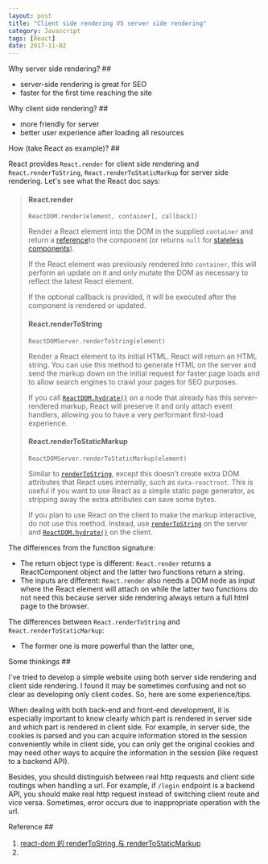 ```yaml
---
layout: post
title: "Client side rendering VS server side rendering"
category: Javascript
tags: [React]
date: 2017-11-02
---
```


Why server side rendering? ##

- server-side rendering is great for SEO
- faster for the first time reaching the site



Why client side rendering? ##

- more friendly for server
- better user experience after loading all resources



How (take React as example)? ##

React provides `React.render` for client side rendering and `React.renderToString`, `React.renderToStaticMarkup` for server side rendering. Let's see what the React doc says:

> #### React.render
>
> ```
> ReactDOM.render(element, container[, callback])
> ```
>
> Render a React element into the DOM in the supplied `container` and return a [reference](https://reactjs.org/docs/more-about-refs.html)to the component (or returns `null` for [stateless components](https://reactjs.org/docs/components-and-props.html#functional-and-class-components)).
>
> If the React element was previously rendered into `container`, this will perform an update on it and only mutate the DOM as necessary to reflect the latest React element.
>
> If the optional callback is provided, it will be executed after the component is rendered or updated.
>
> #### React.renderToString
>
> ```
> ReactDOMServer.renderToString(element)
> ```
>
> Render a React element to its initial HTML. React will return an HTML string. You can use this method to generate HTML on the server and send the markup down on the initial request for faster page loads and to allow search engines to crawl your pages for SEO purposes.
>
> If you call [`ReactDOM.hydrate()`](https://reactjs.org/docs/react-dom.html#hydrate) on a node that already has this server-rendered markup, React will preserve it and only attach event handlers, allowing you to have a very performant first-load experience.
>
> #### React.renderToStaticMarkup
>
> ```
> ReactDOMServer.renderToStaticMarkup(element)
> ```
>
> Similar to [`renderToString`](https://reactjs.org/docs/react-dom-server.html#rendertostring), except this doesn’t create extra DOM attributes that React uses internally, such as `data-reactroot`. This is useful if you want to use React as a simple static page generator, as stripping away the extra attributes can save some bytes.
>
> If you plan to use React on the client to make the markup interactive, do not use this method. Instead, use [`renderToString`](https://reactjs.org/docs/react-dom-server.html#rendertostring) on the server and [`ReactDOM.hydrate()`](https://reactjs.org/docs/react-dom.html#hydrate) on the client.

The differences from the function signature:

- The return object type is different: `React.render` returns a ReactComponent object and the latter two functions return a string.
- The inputs are different: `React.render` also needs a DOM node as input where the React element will attach on while the latter two functions do not need this because server side rendering always return a full html page to the browser.

The differences between `React.renderToString` and `React.renderToStaticMarkup`:

- The former one is more powerful than the latter one, 




Some thinkings ##

I've tried to develop a simple website using both server side rendering and client side rendering. I found it may be sometimes confusing and not so clear as developing only client codes. So, here are some experience/tips.

When dealing with both back-end and front-end development, it is especially important to know clearly which part is rendered in server side and which part is rendered in client side. For example, in server side, the cookies is parsed and you can acquire information stored in the session conveniently while in client side, you can only get the original cookies and may need other ways to acquire the information in the session (like request to a backend API).

Besides, you should distinguish between real http requests and client side routings when handling a url. For example, if `/login` endpoint is a backend API, you should make real http request instead of switching client route and vice versa. Sometimes, error occurs due to inappropriate operation with the url.

Reference ##

1. [react-dom 的 renderToString 与 renderToStaticMarkup](http://www.jianshu.com/p/5fa6d6c63d96)
2. ​